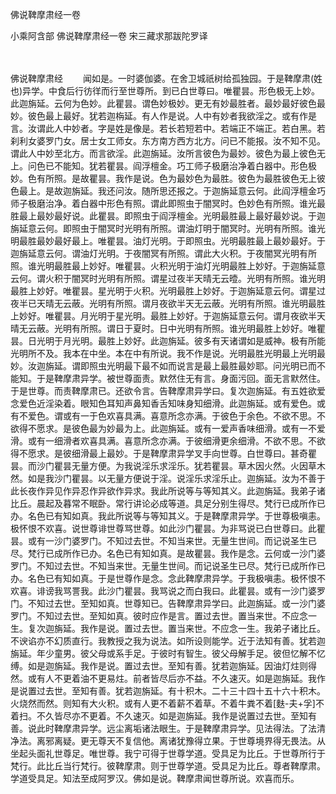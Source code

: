 佛说鞞摩肃经一卷


小乘阿含部
佛说鞞摩肃经一卷
宋三藏求那跋陀罗译

　　

佛说鞞摩肃经
　　闻如是。一时婆伽婆。在舍卫城祇树给孤独园。于是鞞摩肃(姓也)异学。中食后行彷徉而行至世尊所。到已白世尊曰。唯瞿昙。形色极无上妙。此迦旃延。云何为色妙。此瞿昙。谓色妙极妙。更无有妙最胜者。最妙最好彼色最妙。彼色最上最好。犹若迦栴延。有人作是说。人中有妙者我欲淫之。或有作是言。汝谓此人中妙者。字是姓是像是。若长若短若中。若端正不端正。若白黑。若刹利女婆罗门女。居士女工师女。东方南方西方北方。问已不能报。汝不知不见。谓此人中妙至北方。而言欲淫。此迦旃延。汝所言彼色为最妙。彼色为最上彼色无上。问色已不能知。犹若瞿昙。阎浮檀金。巧工师子极磨治净着白器中。形色极妙。色有所照。是故瞿昙。我作是说。色为最妙色为最胜。彼色为最胜彼色无上彼色最上。是故迦旃延。我还问汝。随所思还报之。于迦旃延意云何。此阎浮檀金巧师子极磨治净。着白器中形色有照。谓此即照虫于闇冥时。色妙色有所照。谁光最胜最上最妙最好说。此瞿昙。即照虫于阎浮檀金。光明最胜最上最好最妙说。于迦旃延意云何。即照虫于闇冥时光明有所照。谓油灯明于闇冥时。光明有所照。谁光明最胜最妙最好最上。唯瞿昙。油灯光明。于即照虫。光明最胜最上最妙最好。于迦旃延意云何。谓油灯光明。于夜闇冥有所照。谓此大火积。于夜闇冥光明有所照。谁光明最胜最上妙好。唯瞿昙。火积光明于油灯光明最胜上妙好。于迦旃延意云何。谓火积于闇冥时光明有所照。谓星过夜半天晴无云曀。光明有所照。谁光明最胜上妙好。唯瞿昙。星光明于火积。光明最胜上妙好。于迦旃延意云何。谓星过夜半已天晴无云蔽。光明有所照。谓月夜欲半天无云蔽。光明有所照。谁光明最胜上妙好。唯瞿昙。月光明于星光明。最胜上妙好。于迦旃延意云何。谓月夜欲半天晴无云蔽。光明有所照。谓日于夏时。日中光明有所照。谁光明最胜上妙好。唯瞿昙。日光明于月光明。最胜上妙好。此迦旃延。彼多有天诸谓如是威神。极有所能光明所不及。我本在中坐。本在中有所说。我不作是说。光明最胜光明最上光明最妙。汝迦旃延。谓即照虫光明最下最不如而说言是最上最胜最妙耶。问光明已而不能知。于是鞞摩肃异学。被世尊面责。默然住无有言。身面污回。面无言默然住。于是世尊。而责鞞摩肃已。还欲令言。告鞞摩肃异学曰。复次迦旃延。有五姓欲爱念爱色近淫染着。眼知色耳知声鼻知香舌知味身知细滑。此迦旃延。或有爱色。或有不爱色。谓或有一于色欢喜具满。喜意所念亦满。于彼色于余色。不欲不思。不欲得不愿求。是彼色最为妙最为上。此迦旃延。或有一爱声香味细滑。或有一不爱滑。或有一细滑者欢喜具满。喜意所念亦满。于彼细滑更余细滑。不欲不思。不欲得不愿求。是彼细滑最上最妙。于是鞞摩肃异学叉手向世尊。白世尊曰。甚奇瞿昙。而沙门瞿昙无量方便。为我说淫乐求淫乐。犹若瞿昙。草木因火然。火因草木然。如是我沙门瞿昙。以无量方便说于淫。说淫乐求淫乐止。迦旃延。汝为不善于此长夜作异见作异忍作异欲作异求。我此所说等与等知其义。此迦旃延。我弟子诸比丘。晨起及暮常不眠卧。常行讲论必成等道。具足分别生得尽。梵行已成所作已办。名色已有知如真。我此所说等与等知其义。于是鞞摩肃异学。于世尊极嗔恚。极怀恨不欢喜。说世尊诽世尊骂世尊。如此沙门瞿昙。为非骂说已白世尊曰。此瞿昙。或有一沙门婆罗门。不知过去世。不知当来世。无量生世间。而记说圣生已尽。梵行已成所作已办。名色已有知如真。是故瞿昙。我作是念。云何或一沙门婆罗门。不知过去世。不知当来世。无量生世间。而记说圣生已尽。梵行已成所作已办。名色已有知如真。于是世尊作是念。念此鞞摩肃异学。于我极嗔恚。极怀恨不欢喜。诽谤我骂詈我。此沙门瞿昙。我骂说之而白我曰。此瞿昙。或有一沙门婆罗门。不知过去世。至知如真。世尊知已。告鞞摩肃异学曰。此迦旃延。或一沙门婆罗门。不知过去世。至知如真。彼时应作是言。置过去世。置当来世。不应念一生。复次迦旃延。我作是说。置过去世。置当来世。不应念一生。我弟子诸比丘。不谀谄亦不幻质直行。我教授之我为说法。如所设则能学。近于法知有善。犹若迦旃延。年少童男。彼父母或系手足。于彼时有智生。彼父母解手足。彼但忆解不忆缚。如是迦旃延。我作是说。置过去世。至知有善。犹若迦旃延。因油灯炷则得然。或有人不更着油不更易炷。前者皆尽后亦不益。不久速灭。如是迦旃延。我作是说置过去世。至知有善。犹若迦旃延。有十积木。二十三十四十五十六十积木。火烧然而然。则知有大火积。或有人更不着薪不着草。不着牛粪不着[麩-夫+孚]不着扫。不久皆尽亦不更着。不久速灭。如是迦旃延。我作是说置过去世。至知有善。说此时鞞摩肃异学。远尘离垢诸法眼生。于是鞞摩肃异学。见法得法。了法清净法。离邪离疑。更无尊天不复信他。离诸犹豫得立果。于世尊境界得无畏法。从坐起头面礼世尊足。唯世尊。我宁可得于世尊学道。受具足为比丘。于世尊所行于梵行。此比丘当行梵行。彼鞞摩肃。则于世尊学道。受具足为比丘。尊者鞞摩肃。学道受具足。知法至成阿罗汉。佛如是说。鞞摩肃闻世尊所说。欢喜而乐。
